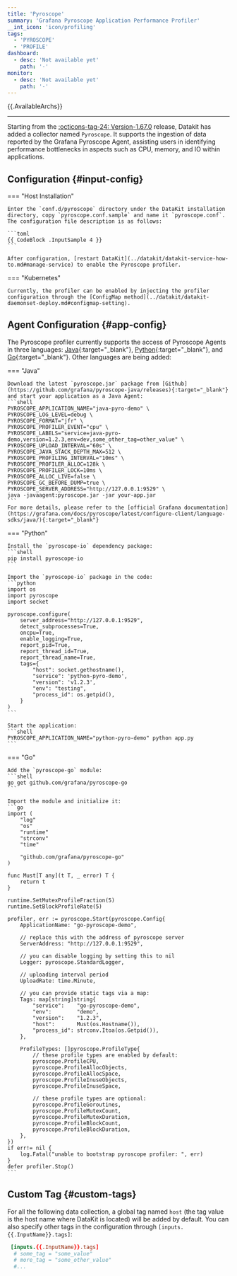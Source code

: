 ```yaml
---
title: 'Pyroscope'
summary: 'Grafana Pyroscope Application Performance Profiler'
__int_icon: 'icon/profiling'
tags:
  - 'PYROSCOPE'
  - 'PROFILE'
dashboard:
  - desc: 'Not available yet'
    path: '-'
monitor:
  - desc: 'Not available yet'
    path: '-'
---
```


{{.AvailableArchs}}

---

Starting from the [:octicons-tag-24: Version-1.67.0](../datakit/changelog-2025.md#cl-1.67.0) release, Datakit has added a collector named `Pyroscope`. It supports the ingestion of data reported by the Grafana Pyroscope Agent, assisting users in identifying performance bottlenecks in aspects such as CPU, memory, and IO within applications.

## Configuration {#input-config}

<!-- markdownlint-disable MD046 -->
=== "Host Installation"

    Enter the `conf.d/pyroscope` directory under the DataKit installation directory, copy `pyroscope.conf.sample` and name it `pyroscope.conf`. The configuration file description is as follows:
    
    ```toml
    {{ CodeBlock .InputSample 4 }}
    ```
    
    After configuration, [restart DataKit](../datakit/datakit-service-how-to.md#manage-service) to enable the Pyroscope profiler.

=== "Kubernetes"

    Currently, the profiler can be enabled by injecting the profiler configuration through the [ConfigMap method](../datakit/datakit-daemonset-deploy.md#configmap-setting).
<!-- markdownlint-enable -->

## Agent Configuration {#app-config}

The Pyroscope profiler currently supports the access of Pyroscope Agents in three languages: [Java](https://grafana.com/docs/pyroscope/latest/configure-client/language-sdks/java/){:target="_blank"}, [Python](https://grafana.com/docs/pyroscope/latest/configure-client/language-sdks/python/){:target="_blank"}, and [Go](https://grafana.com/docs/pyroscope/latest/configure-client/language-sdks/go_push/){:target="_blank"}. Other languages are being added:

<!-- markdownlint-disable MD046 -->
=== "Java"

    Download the latest `pyroscope.jar` package from [Github](https://github.com/grafana/pyroscope-java/releases){:target="_blank"} and start your application as a Java Agent:
    ```shell
    PYROSCOPE_APPLICATION_NAME="java-pyro-demo" \
    PYROSCOPE_LOG_LEVEL=debug \
    PYROSCOPE_FORMAT="jfr" \
    PYROSCOPE_PROFILER_EVENT="cpu" \
    PYROSCOPE_LABELS="service=java-pyro-demo,version=1.2.3,env=dev,some_other_tag=other_value" \
    PYROSCOPE_UPLOAD_INTERVAL="60s" \
    PYROSCOPE_JAVA_STACK_DEPTH_MAX=512 \
    PYROSCOPE_PROFILING_INTERVAL="10ms" \
    PYROSCOPE_PROFILER_ALLOC=128k \
    PYROSCOPE_PROFILER_LOCK=10ms \
    PYROSCOPE_ALLOC_LIVE=false \
    PYROSCOPE_GC_BEFORE_DUMP=true \
    PYROSCOPE_SERVER_ADDRESS="http://127.0.0.1:9529" \
    java -javaagent:pyroscope.jar -jar your-app.jar
    ```
    For more details, please refer to the [official Grafana documentation](https://grafana.com/docs/pyroscope/latest/configure-client/language-sdks/java/){:target="_blank"}

=== "Python"

    Install the `pyroscope-io` dependency package:
    ```shell
    pip install pyroscope-io
    ```

    Import the `pyroscope-io` package in the code:
    ```python
    import os
    import pyroscope
    import socket

    pyroscope.configure(
        server_address="http://127.0.0.1:9529",
        detect_subprocesses=True,
        oncpu=True,
        enable_logging=True,
        report_pid=True,
        report_thread_id=True,
        report_thread_name=True,
        tags={
            "host": socket.gethostname(),
            "service": 'python-pyro-demo',
            "version": 'v1.2.3',
            "env": "testing",
            "process_id": os.getpid(),
        }
    )
    ```

    Start the application:
    ```shell
    PYROSCOPE_APPLICATION_NAME="python-pyro-demo" python app.py
    ```

=== "Go"

    Add the `pyroscope-go` module:
    ```shell
    go get github.com/grafana/pyroscope-go
    ```

    Import the module and initialize it:
    ```go
    import (
        "log"
        "os"
        "runtime"
        "strconv"
        "time"

        "github.com/grafana/pyroscope-go"
    )
    
    func Must[T any](t T, _ error) T {
        return t
    }

    runtime.SetMutexProfileFraction(5)
    runtime.SetBlockProfileRate(5)

    profiler, err := pyroscope.Start(pyroscope.Config{
        ApplicationName: "go-pyroscope-demo",

        // replace this with the address of pyroscope server
        ServerAddress: "http://127.0.0.1:9529",

        // you can disable logging by setting this to nil
        Logger: pyroscope.StandardLogger,

        // uploading interval period
        UploadRate: time.Minute,

        // you can provide static tags via a map:
        Tags: map[string]string{
            "service":    "go-pyroscope-demo",
            "env":        "demo",
            "version":    "1.2.3",
            "host":       Must(os.Hostname()),
            "process_id": strconv.Itoa(os.Getpid()),
        },

        ProfileTypes: []pyroscope.ProfileType{
            // these profile types are enabled by default:
            pyroscope.ProfileCPU,
            pyroscope.ProfileAllocObjects,
            pyroscope.ProfileAllocSpace,
            pyroscope.ProfileInuseObjects,
            pyroscope.ProfileInuseSpace,

            // these profile types are optional:
            pyroscope.ProfileGoroutines,
            pyroscope.ProfileMutexCount,
            pyroscope.ProfileMutexDuration,
            pyroscope.ProfileBlockCount,
            pyroscope.ProfileBlockDuration,
        },
    })
    if err!= nil {
        log.Fatal("unable to bootstrap pyroscope profiler: ", err)
    }
    defer profiler.Stop()
    ```

<!-- markdownlint-enable -->

## Custom Tag {#custom-tags}

For all the following data collection, a global tag named `host` (the tag value is the host name where DataKit is located) will be added by default. You can also specify other tags in the configuration through `[inputs.{{.InputName}}.tags]`:

``` toml
 [inputs.{{.InputName}}.tags]
  # some_tag = "some_value"
  # more_tag = "some_other_value"
  #...
```
